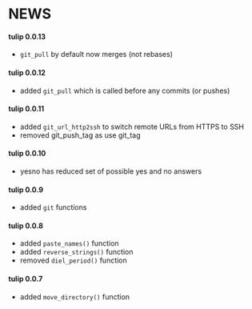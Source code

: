 # NEWS

#### tulip 0.0.13

- `git_pull` by default now merges (not rebases)

#### tulip 0.0.12

- added `git_pull` which is called before any commits (or pushes)
 
#### tulip 0.0.11

- added `git_url_http2ssh` to switch remote URLs from HTTPS to SSH
- removed git_push_tag as use git_tag

#### tulip 0.0.10

- yesno has reduced set of possible yes and no answers

#### tulip 0.0.9

- added `git` functions

#### tulip 0.0.8

- added `paste_names()` function
- added `reverse_strings()` function
- removed `diel_period()` function

#### tulip 0.0.7

- added `move_directory()` function
